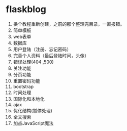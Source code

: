 # flaskblog
1. 换个教程重新创建，之前的那个整理完目录，一直报错。
2. 简单模板
3. web表单
4. 数据库
5. 用户登陆（注册、忘记密码）
6. 完善个人资料（最后登陆时间，头像）
7. 错误处理(404 ,500) 
8. 关注功能
9. 分页功能
10. 重置密码功能
11. bootstrap
12. 时间处理
13. 国际化和本地化
14. ajax
15. 优化结构(暂停处理)
16. 全文搜索
19. 加点JavaScript魔法